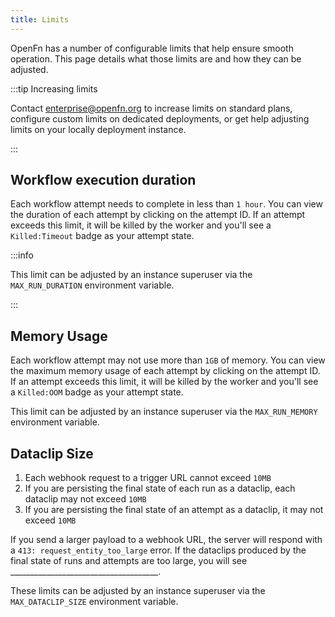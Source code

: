 ```yaml
---
title: Limits
---
```


OpenFn has a number of configurable limits that help ensure smooth operation.
This page details what those limits are and how they can be adjusted.

:::tip Increasing limits

Contact enterprise@openfn.org to increase limits on standard plans, configure
custom limits on dedicated deployments, or get help adjusting limits on your
locally deployment instance.

:::

## Workflow execution duration

Each workflow attempt needs to complete in less than `1 hour`.
You can view the duration of each attempt by clicking on the attempt ID.
If an attempt exceeds this limit, it will be killed by the worker and you'll see
a `Killed:Timeout` badge as your attempt state.

:::info

This limit can be adjusted by an instance superuser via the `MAX_RUN_DURATION`
environment variable.

:::

## Memory Usage

Each workflow attempt may not use more than `1GB` of memory. You can view the maximum
memory usage of each attempt by clicking on the attempt ID. If an attempt exceeds this
limit, it will be killed by the worker and you'll see a `Killed:OOM` badge as your
attempt state.

This limit can be adjusted by an instance superuser via the `MAX_RUN_MEMORY`
environment variable.

## Dataclip Size

1. Each webhook request to a trigger URL cannot exceed `10MB`
2. If you are persisting the final state of each run as a dataclip, each
   dataclip may not exceed `10MB`
3. If you are persisting the final state of an attempt as a dataclip, it may not
   exceed `10MB`

If you send a larger payload to a webhook URL, the server will respond with a
`413: request_entity_too_large` error. If the dataclips produced by the final state of
runs and attempts are too large, you will see _____________________________________.

These limits can be adjusted by an instance superuser via the
`MAX_DATACLIP_SIZE` environment variable.
